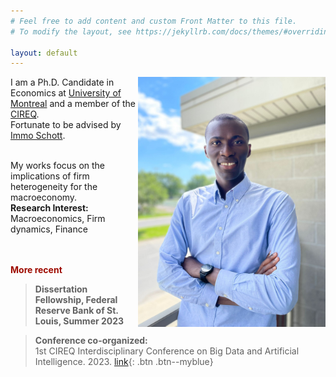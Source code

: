```yaml
---
# Feel free to add content and custom Front Matter to this file.
# To modify the layout, see https://jekyllrb.com/docs/themes/#overriding-theme-defaults

layout: default
---
```


<img src="/assets/Juste.jpg" height="400" align="right"/>

I am a Ph.D. Candidate in Economics at [University of Montreal](https://sceco.umontreal.ca/english/home/) and a member of the [CIREQ](https://www.cireqmontreal.com/).
<br/> Fortunate to be advised by [Immo Schott](https://sites.google.com/site/immoschott/).


<br/> My works focus on the implications of firm heterogeneity for the macroeconomy.   <!--  and interactions with the financial sector. -->    
**Research Interest:** Macroeconomics, Firm dynamics, Finance


<!-- On this site you find my [**works**](/research){: .btn .btn--inverse} [**CV**](/cv){: .btn .btn--inverse} and other. -->

<br/><br/>
<span style="color:#9E0B00;">**More recent** </span>
> __Dissertation Fellowship, Federal Reserve Bank of St. Louis, Summer 2023__

> __Conference co-organized:__  
> 1st CIREQ Interdisciplinary Conference on Big Data and Artificial Intelligence. 2023. [link](https://cireqmontreal.com/en/1st-cireq-interdisciplinary-conference-on-big-data-and-artificial-intelligence/){: .btn .btn--myblue}
